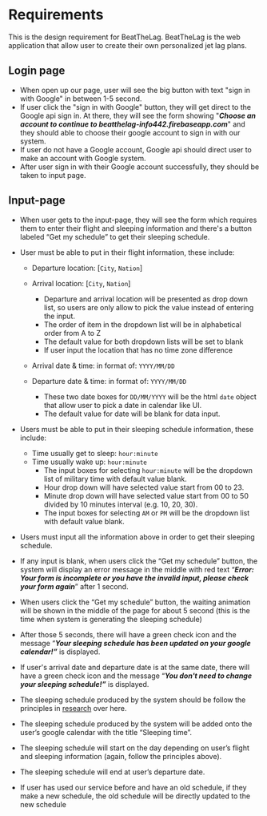 # Requirements
This is the design requirement for BeatTheLag. BeatTheLag is the web application that allow user to create their own personalized jet lag plans.

## Login page
- When open up our page, user will see the big button with text "sign in with Google" in between 1-5 second.
- If user click the "sign in with Google" button, they will get direct to the Google api sign in. At there, they will see the form showing "***Choose an account to continue to beatthelag-info442.firebaseapp.com***" and they should able to choose their google account to sign in with our system.
- If user do not have a Google account, Google api should direct user to make an account with Google system.
- After user sign in with their Google account successfully, they should be taken to input page.

## Input-page
- When user gets to the input-page, they will see the form which requires them to enter their flight and sleeping information and there's a button labeled “Get my schedule” to get their sleeping schedule.

- User must be able to put in their flight information, these include:

    - Departure location: [`City`, `Nation`]
    - Arrival location: [`City`, `Nation`]
        - Departure and arrival location will be presented as drop down list, so users are only allow to pick the value instead of entering the input.
        - The order of item in the dropdown list will be in alphabetical order from A to Z
        - The default value for both dropdown lists will be set to blank
        - If user input the location that has no time zone difference

     - Arrival date & time: in format of: `YYYY/MM/DD`  
     - Departure date & time: in format of: `YYYY/MM/DD`
        - These two date boxes for `DD/MM/YYYY` will be the html `date` object that allow user to pick a date in calendar like UI.
        - The default value for date will be blank for data input.  

- Users must be able to put in their sleeping schedule information, these include:
    - Time usually get to sleep: `hour:minute`
    - Time usually wake up: `hour:minute`
        - The input boxes for selecting `hour:minute` will be the dropdown list of military time with default value blank.
        - Hour drop down will have selected value start from 00 to 23.
        - Minute drop down will have selected value start from 00 to 50 divided by 10 minutes interval (e.g. 10, 20, 30).
        - The input boxes for selecting `AM` or `PM` will be the dropdown list with default value blank.

- Users must input all the information above in order to get their sleeping schedule.
- If any input is blank, when users click the “Get my schedule” button, the system will display an error message in the middle with red text “***Error: Your form is incomplete or you have the invalid input, please check your form again***” after 1 second.
- When users click the “Get my schedule” button, the waiting animation will be shown in the middle of the page for about 5 second (this is the time when system is generating the sleeping schedule)
- After those 5 seconds, there will have a green check icon and the message “***Your sleeping schedule has been updated on your google calendar!”*** is displayed.
- If user's arrival date and departure date is at the same date, there will have a green check icon and the message “***You don't need to change your sleeping schedule!”*** is displayed.
- The sleeping schedule produced by the system should be follow the principles in [research](https://www.ncbi.nlm.nih.gov/pmc/articles/PMC2829880/) over here.
- The sleeping schedule produced by the system will be added onto the user’s google calendar with the title “Sleeping time”.
- The sleeping schedule will start on the day depending on user’s flight and sleeping information (again, follow the principles above).
- The sleeping schedule will end at user’s departure date. 
- If user has used our service before and have an old schedule, if they make a new schedule, the old schedule will be directly updated to the new schedule
